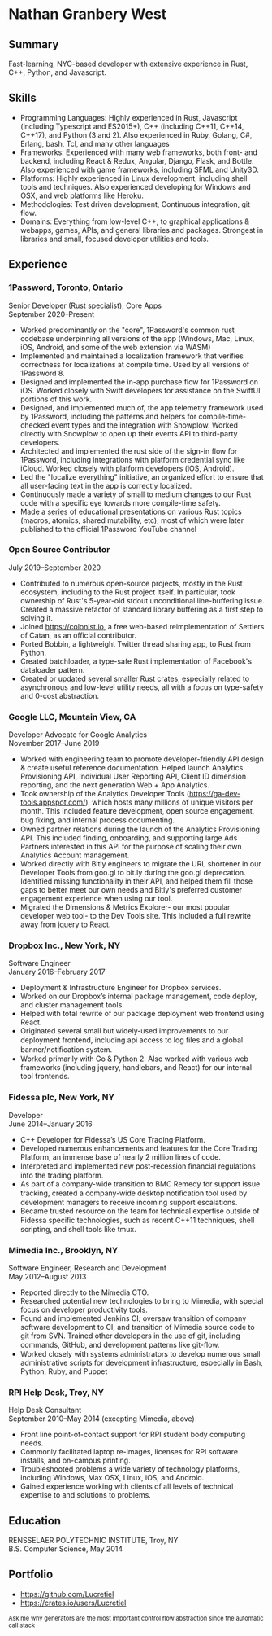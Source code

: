 # Nathan Granbery West

## Summary

Fast-learning, NYC-based developer with extensive experience in Rust, C++, Python, and Javascript.

## Skills

- Programming Languages: Highly experienced in Rust, Javascript (including Typescript and ES2015+), C++ (including C++11, C++14, C++17), and Python (3 and 2). Also experienced in Ruby, Golang, C#, Erlang, bash, Tcl, and many other languages
- Frameworks: Experienced with many web frameworks, both front- and backend, including React & Redux, Angular, Django, Flask, and Bottle. Also experienced with game frameworks, including SFML and Unity3D.
- Platforms: Highly experienced in Linux development, including shell tools and techniques. Also experienced developing for Windows and OSX, and web platforms like Heroku.
- Methodologies: Test driven development, Continuous integration, git flow.
- Domains: Everything from low-level C++, to graphical applications & webapps, games, APIs, and general libraries and packages. Strongest in libraries and small, focused developer utilities and tools.

## Experience

### 1Password, Toronto, Ontario

Senior Developer (Rust specialist), Core Apps<br/>
September 2020–Present

- Worked predominantly on the "core", 1Password's common rust codebase underpinning all versions of the app (Windows, Mac, Linux, iOS, Android, and some of the web extension via WASM)
- Implemented and maintained a localization framework that verifies correctness for localizations at compile time. Used by all versions of 1Password 8.
- Designed and implemented the in-app purchase flow for 1Password on iOS. Worked closely with Swift developers for assistance on the SwiftUI portions of this work.
- Designed, and implemented much of, the app telemetry framework used by 1Password, including the patterns and helpers for compile-time-checked event types and the integration with Snowplow. Worked directly with Snowplow to open up their events API to third-party developers.
- Architected and implemented the rust side of the sign-in flow for 1Password, including integrations with platform credential sync like iCloud. Worked closely with platform developers (iOS, Android).
- Led the "localize everything" initiative, an organized effort to ensure that all user-facing text in the app is correctly localized.
- Continuously made a variety of small to medium changes to our Rust code with a specific eye towards more compile-time safety.
- Made a [series](https://www.youtube.com/playlist?list=PL3BITueGyOqzdMMQlJexd5Eqdx1ZhsVlo) of educational presentations on various Rust topics (macros, atomics, shared mutability, etc), most of which were later published to the official 1Password YouTube channel

### Open Source Contributor

July 2019–September 2020

- Contributed to numerous open-source projects, mostly in the Rust ecosystem, including to the Rust project itself. In particular, took ownership of Rust's 5-year-old stdout unconditional line-buffering issue. Created a massive refactor of standard library buffering as a first step to solving it.
- Joined <https://colonist.io>, a free web-based reimplementation of Settlers of Catan, as an official contributor.
- Ported Bobbin, a lightweight Twitter thread sharing app, to Rust from Python.
- Created batchloader, a type-safe Rust implementation of Facebook's dataloader pattern.
- Created or updated several smaller Rust crates, especially related to asynchronous and low-level utility needs, all with a focus on type-safety and 0-cost abstraction.

### Google LLC, Mountain View, CA

Developer Advocate for Google Analytics<br />
November 2017–June 2019

- Worked with engineering team to promote developer-friendly API design & create useful reference documentation. Helped launch Analytics Provisioning API, Individual User Reporting API, Client ID dimension reporting, and the next generation Web + App Analytics.
- Took ownership of the Analytics Developer Tools (<https://ga-dev-tools.appspot.com/>), which hosts many millions of unique visitors per month. This included feature development, open source engagement, bug ﬁxing, and internal process documenting.
- Owned partner relations during the launch of the Analytics Provisioning API. This included finding, onboarding, and supporting large Ads Partners interested in this API for the purpose of scaling their own Analytics Account management.
- Worked directly with Bitly engineers to migrate the URL shortener in our Developer Tools from goo.gl to bit.ly during the goo.gl deprecation. Identified missing functionality in their API, and helped them fill those gaps to better meet our own needs and Bitly's preferred customer engagement experience when using our tool.
- Migrated the Dimensions & Metrics Explorer- our most popular developer web tool- to the Dev Tools site. This included a full rewrite away from jquery to React.

### Dropbox Inc., New York, NY

Software Engineer<br />
January 2016–February 2017

- Deployment & Infrastructure Engineer for Dropbox services.
- Worked on our Dropbox’s internal package management, code deploy, and cluster management tools.
- Helped with total rewrite of our package deployment web frontend using React.
- Originated several small but widely-used improvements to our deployment frontend, including api access to log ﬁles and a global banner/notiﬁcation system.
- Worked primarily with Go & Python 2. Also worked with various web frameworks (including jquery, handlebars, and React) for our internal tool frontends.

### Fidessa plc, New York, NY

Developer<br />
June 2014–January 2016

- C++ Developer for Fidessa’s US Core Trading Platform.
- Developed numerous enhancements and features for the Core Trading Platform, an immense base of nearly 2 million lines of code.
- Interpreted and implemented new post-recession ﬁnancial regulations into the trading platform.
- As part of a company-wide transition to BMC Remedy for support issue tracking, created a company-wide desktop notiﬁcation tool used by development managers to receive incoming support escalations.
- Became trusted resource on the team for technical expertise outside of Fidessa speciﬁc technologies, such as recent C++11 techniques, shell scripting, and shell tools like tmux.

### Mimedia Inc., Brooklyn, NY

Software Engineer, Research and Development<br />
May 2012–August 2013

- Reported directly to the Mimedia CTO.
- Researched potential new technologies to bring to Mimedia, with special focus on developer productivity tools.
- Found and implemented Jenkins CI; oversaw transition of company software development to CI, and transition of Mimedia source code to git from SVN. Trained other developers in the use of git, including commands, GitHub, and development patterns like git-ﬂow.
- Worked closely with systems administrators to develop numerous small administrative scripts for development infrastructure, especially in Bash, Python, Ruby, and Puppet

### RPI Help Desk, Troy, NY

Help Desk Consultant<br />
September 2010–May 2014 (excepting Mimedia, above)

- Front line point-of-contact support for RPI student body computing needs.
- Commonly facilitated laptop re-images, licenses for RPI software installs, and on-campus printing.
- Troubleshooted problems a wide variety of technology platforms, including Windows, Max OSX, Linux, iOS, and Android.
- Gained experience working with clients of all levels of technical expertise to and solutions to problems.

## Education

RENSSELAER POLYTECHNIC INSTITUTE, Troy, NY<br />
B.S. Computer Science, May 2014

## Portfolio

- <https://github.com/Lucretiel>
- <https://crates.io/users/Lucretiel>

<sub>Ask me why generators are the most important control ﬂow abstraction since the automatic call stack</sub>
